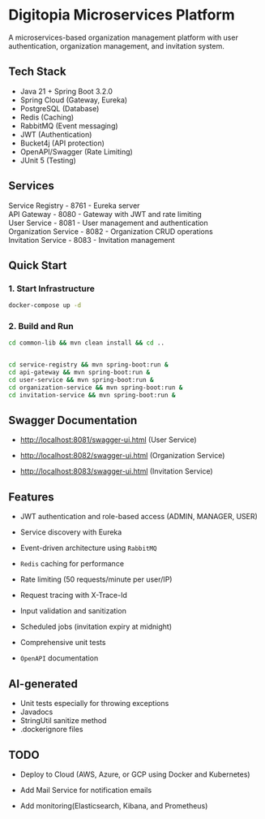 
# Digitopia Microservices Platform

A microservices-based organization management platform with user authentication, organization management, and invitation system.

## Tech Stack

- Java 21 + Spring Boot 3.2.0  
- Spring Cloud (Gateway, Eureka)  
- PostgreSQL (Database)  
- Redis (Caching)  
- RabbitMQ (Event messaging)  
- JWT (Authentication)  
- Bucket4j (API protection)  
- OpenAPI/Swagger (Rate Limiting)  
- JUnit 5 (Testing)  

## Services

Service Registry - 8761 - Eureka server  
API Gateway - 8080 - Gateway with JWT and rate limiting  
User Service - 8081 - User management and authentication  
Organization Service - 8082 - Organization CRUD operations  
Invitation Service - 8083 - Invitation management  

## Quick Start

### 1. Start Infrastructure

```bash
docker-compose up -d
```


### 2. Build and Run

```bash
cd common-lib && mvn clean install && cd ..


cd service-registry && mvn spring-boot:run &
cd api-gateway && mvn spring-boot:run &
cd user-service && mvn spring-boot:run &
cd organization-service && mvn spring-boot:run &
cd invitation-service && mvn spring-boot:run &
```

## Swagger Documentation

- [http://localhost:8081/swagger-ui.html](http://localhost:8081/swagger-ui.html) (User Service)
    
- [http://localhost:8082/swagger-ui.html](http://localhost:8082/swagger-ui.html) (Organization Service)
    
- [http://localhost:8083/swagger-ui.html](http://localhost:8083/swagger-ui.html) (Invitation Service)
    

## Features

- JWT authentication and role-based access (ADMIN, MANAGER, USER)
    
- Service discovery with Eureka
    
- Event-driven architecture using ``RabbitMQ``
    
- ``Redis`` caching for performance
    
- Rate limiting (50 requests/minute per user/IP)
    
- Request tracing with X-Trace-Id
    
- Input validation and sanitization
    
- Scheduled jobs (invitation expiry at midnight)
    
- Comprehensive unit tests
    
- ``OpenAPI`` documentation


## AI-generated

- Unit tests especially for throwing exceptions
- Javadocs
- StringUtil sanitize method
- .dockerignore files
    

## TODO

- Deploy to Cloud (AWS, Azure, or GCP using Docker and Kubernetes)
    
- Add Mail Service  for  notification emails

- Add monitoring(Elasticsearch, Kibana, and Prometheus)
